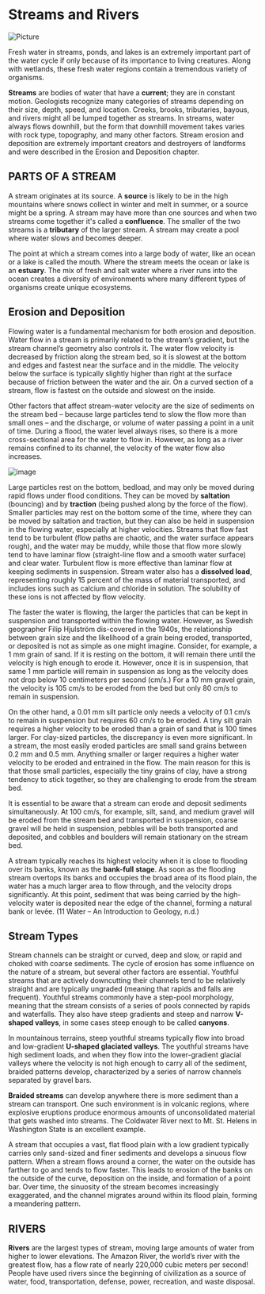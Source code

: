 # Streams and Rivers

![Picture](https://www.opengeography.org/uploads/1/7/4/1/17412073/_935299171.jpg)

 Fresh water in streams, ponds, and lakes is an extremely important part of the water cycle if only because of its importance to living creatures. Along with wetlands, these fresh water regions contain a tremendous variety of organisms.  
  
**Streams** are bodies of water that have a **current**; they are in constant motion. Geologists recognize many categories of streams depending on their size, depth, speed, and location. Creeks, brooks, tributaries, bayous, and rivers might all be lumped together as streams. In streams, water always flows downhill, but the form that downhill movement takes varies with rock type, topography, and many other factors. Stream erosion and deposition are extremely important creators and destroyers of landforms and were described in the Erosion and Deposition chapter.

## PARTS OF A STREAM

A stream originates at its source. A **source** is likely to be in the high mountains where snows collect in winter and melt in summer, or a source might be a spring. A stream may have more than one sources and when two streams come together it's called a **confluence**. The smaller of the two streams is a **tributary** of the larger stream. A stream may create a pool where water slows and becomes deeper.  
  
The point at which a stream comes into a large body of water, like an ocean or a lake is called the mouth. Where the stream meets the ocean or lake is an **estuary**. The mix of fresh and salt water where a river runs into the ocean creates a diversity of environments where many different types of organisms create unique ecosystems.

## Erosion and Deposition

Flowing water is a fundamental mechanism for both erosion and deposition. Water flow in a stream is primarily related to the stream’s gradient, but the stream channel’s geometry also controls it. The water flow velocity is decreased by friction along the stream bed, so it is slowest at the bottom and edges and fastest near the surface and in the middle. The velocity below the surface is typically slightly higher than right at the surface because of friction between the water and the air. On a curved section of a stream, flow is fastest on the outside and slowest on the inside.

Other factors that affect stream-water velocity are the size of sediments on the stream bed – because large particles tend to slow the flow more than small ones – and the discharge, or volume of water passing a point in a unit of time. During a flood, the water level always rises, so there is a more cross-sectional area for the water to flow in. However, as long as a river remains confined to its channel, the velocity of the water flow also increases.

![image](https://opentextbc.ca/physicalgeologyearle/wp-content/uploads/sites/145/2016/06/meandering.png)

Large particles rest on the bottom, bedload, and may only be moved during rapid flows under flood conditions. They can be moved by **saltation** \(bouncing\) and by **traction** \(being pushed along by the force of the flow\). Smaller particles may rest on the bottom some of the time, where they can be moved by saltation and traction, but they can also be held in suspension in the flowing water, especially at higher velocities. Streams that flow fast tend to be turbulent \(flow paths are chaotic, and the water surface appears rough\), and the water may be muddy, while those that flow more slowly tend to have laminar flow \(straight-line flow and a smooth water surface\) and clear water. Turbulent flow is more effective than laminar flow at keeping sediments in suspension. Stream water also has a **dissolved load**, representing roughly 15 percent of the mass of material transported, and includes ions such as calcium and chloride in solution. The solubility of these ions is not affected by flow velocity.

The faster the water is flowing, the larger the particles that can be kept in suspension and transported within the flowing water. However, as Swedish geographer Filip Hjulström dis-covered in the 1940s, the relationship between grain size and the likelihood of a grain being eroded, transported, or deposited is not as simple as one might imagine. Consider, for example, a 1 mm grain of sand. If it is resting on the bottom, it will remain there until the velocity is high enough to erode it. However, once it is in suspension, that same 1 mm particle will remain in suspension as long as the velocity does not drop below 10 centimeters per second \(cm/s.\) For a 10 mm gravel grain, the velocity is 105 cm/s to be eroded from the bed but only 80 cm/s to remain in suspension.

On the other hand, a 0.01 mm silt particle only needs a velocity of 0.1 cm/s to remain in suspension but requires 60 cm/s to be eroded. A tiny silt grain requires a higher velocity to be eroded than a grain of sand that is 100 times larger. For clay-sized particles, the discrepancy is even more significant. In a stream, the most easily eroded particles are small sand grains between 0.2 mm and 0.5 mm. Anything smaller or larger requires a higher water velocity to be eroded and entrained in the flow. The main reason for this is that those small particles, especially the tiny grains of clay, have a strong tendency to stick together, so they are challenging to erode from the stream bed.

It is essential to be aware that a stream can erode and deposit sediments simultaneously. At 100 cm/s, for example, silt, sand, and medium gravel will be eroded from the stream bed and transported in suspension, coarse gravel will be held in suspension, pebbles will be both transported and deposited, and cobbles and boulders will remain stationary on the stream bed.

A stream typically reaches its highest velocity when it is close to flooding over its banks, known as the **bank-full** **stage**. As soon as the flooding stream overtops its banks and occupies the broad area of its flood plain, the water has a much larger area to flow through, and the velocity drops significantly. At this point, sediment that was being carried by the high-velocity water is deposited near the edge of the channel, forming a natural bank or levée. \(11 Water – An Introduction to Geology, n.d.\)

## Stream Types

Stream channels can be straight or curved, deep and slow, or rapid and choked with coarse sediments. The cycle of erosion has some influence on the nature of a stream, but several other factors are essential. Youthful streams that are actively downcutting their channels tend to be relatively straight and are typically ungraded \(meaning that rapids and falls are frequent\). Youthful streams commonly have a step-pool morphology, meaning that the stream consists of a series of pools connected by rapids and waterfalls. They also have steep gradients and steep and narrow **V-shaped valleys**, in some cases steep enough to be called **canyons**.

 In mountainous terrains, steep youthful streams typically flow into broad and low-gradient **U-shaped glaciated valleys**. The youthful streams have high sediment loads, and when they flow into the lower-gradient glacial valleys where the velocity is not high enough to carry all of the sediment, braided patterns develop, characterized by a series of narrow channels separated by gravel bars.

**Braided streams** can develop anywhere there is more sediment than a stream can transport. One such environment is in volcanic regions, where explosive eruptions produce enormous amounts of unconsolidated material that gets washed into streams. The Coldwater River next to Mt. St. Helens in Washington State is an excellent example.

A stream that occupies a vast, flat flood plain with a low gradient typically carries only sand-sized and finer sediments and develops a sinuous flow pattern. When a stream flows around a corner, the water on the outside has farther to go and tends to flow faster. This leads to erosion of the banks on the outside of the curve, deposition on the inside, and formation of a point bar. Over time, the sinuosity of the stream becomes increasingly exaggerated, and the channel migrates around within its flood plain, forming a meandering pattern.

## RIVERS

**Rivers** are the largest types of stream, moving large amounts of water from higher to lower elevations. The Amazon River, the world’s river with the greatest flow, has a flow rate of nearly 220,000 cubic meters per second! People have used rivers since the beginning of civilization as a source of water, food, transportation, defense, power, recreation, and waste disposal.  




